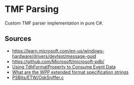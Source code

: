 ﻿# TMF Parsing

Custom TMF parser implementation in pure C#.

## Sources

- https://learn.microsoft.com/en-us/windows-hardware/drivers/devtest/message-guid
- https://github.com/Microsoft/microsoft-pdb/
- [Using TdhFormatProperty to Consume Event Data](https://learn.microsoft.com/en-us/windows/win32/etw/using-tdhformatproperty-to-consume-event-data)
- [What are the WPP extended format specification strings](https://learn.microsoft.com/en-us/windows-hardware/drivers/devtest/what-are-the-wpp-extended-format-specification-strings-)
- [PSBits/ETW/OskSniffer.c](https://github.com/gtworek/PSBits/blob/7c1451aed8ce7caa4b7a96fdbe31e76f54629204/ETW/OskSniffer.c#L89)